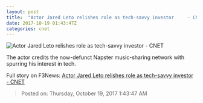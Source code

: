 ```yaml
---
layout: post
title:  "Actor Jared Leto relishes role as tech-savvy investor     - CNET"
date: 2017-10-19 01:43:47Z
categories: cnet
---
```


![Actor Jared Leto relishes role as tech-savvy investor     - CNET](https://cnet2.cbsistatic.com/img/5Plg9tyvj9QSqlCar61th17RIak=/670x503/2017/10/19/d25bddf1-0bd8-4768-8f96-9e9733e25eb2/gettyimages-854824558.jpg)

The actor credits the now-defunct Napster music-sharing network with spurring his interest in tech.


Full story on F3News: [Actor Jared Leto relishes role as tech-savvy investor     - CNET](http://www.f3nws.com/n/TmGYnF)

> Posted on: Thursday, October 19, 2017 1:43:47 AM

